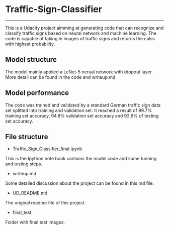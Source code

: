 # Traffic-Sign-Classifier
----
This is a Udacity project aimming at generating code that can recognize and classify traffic signs based on neural 
network and machine learning. The code is capable of taking in images of traffic signs and returns the calss with highest probability.


## Model structure
The model mainly applied a LeNet-5 nerual network with dropout layer. More detail can be found in the code and writeup.md.

## Model performance
The code was trained and validated by a standard German traffic sign data set splitted into training and validation set. It reached
 a result of 99.7% training set accuracy, 94.8% validation set accuracy and 93.6% of testing set accuracy.
 
 ## File structure
 - Traffic_Sign_Classifier_final.ipynb
 
 This is the Ipython note book contains the model code and some tunning and testing steps. 
 
 - writeup.md
 
 Some detailed discussion about the project can be found in this md file.
 
 - UD_README.md
 
 The original readme file of this project.
 
 - final_test
 
 Folder with final test images.
